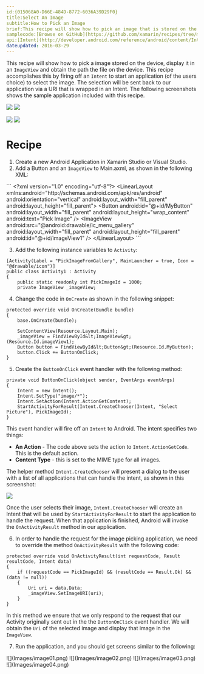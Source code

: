 ```yaml
---
id:{015068A0-D66E-484D-8772-6036A39D29F0}  
title:Select An Image  
subtitle:How to Pick an Image  
brief:This recipe will show how to pick an image that is stored on the device and display it in an ImageView widget.  
samplecode:[Browse on GitHub](https://github.com/xamarin/recipes/tree/master/android/other_ux/pick_image)  
api:[Intent](http://developer.android.com/reference/android/content/Intent.html)  
dateupdated: 2016-03-29
---
```


This recipe will show how to pick a image stored on the device, display it in an `ImageView` and obtain the path the file on the device. This recipe accomplishes this by firing off an `Intent` to start an application (of the users choice) to select the image. The selection will be sent back to our application via a URI that is wrapped in an Intent. The following screenshots shows the sample application included with this recipe.

 ![](Images/image01.png) ![](Images/image02.png)

 ![](Images/image03.png) ![](Images/image04.png)

 <a name="Recipe" class="injected"></a>


# Recipe

<ol>
    <li>Create a new Android Application in Xamarin Studio or Visual Studio.</li>
    <li>Add a Button and an <code>ImageView</code> to Main.axml, as shown in the following XML:</li>
</ol>
```
&lt;?xml version="1.0" encoding="utf-8"?&gt;
&lt;LinearLayout xmlns:android="http://schemas.android.com/apk/res/android"
              android:orientation="vertical"
              android:layout_width="fill_parent"
              android:layout_height="fill_parent"&gt;
    &lt;Button
            android:id="@+id/MyButton"
            android:layout_width="fill_parent"
            android:layout_height="wrap_content"
            android:text="Pick Image" /&gt;
    &lt;ImageView
            android:src="@android:drawable/ic_menu_gallery"
            android:layout_width="fill_parent"
            android:layout_height="fill_parent"
            android:id="@+id/imageView1" /&gt;
&lt;/LinearLayout&gt;
```
<ol start="3">
    <li>Add the following instance variables to <code>Activity</code>:</li>
</ol>

```
[Activity(Label = "PickImageFromGallery", MainLauncher = true, Icon = "@drawable/icon")]
public class Activity1 : Activity
{
    public static readonly int PickImageId = 1000;
    private ImageView _imageView;
```

<ol start="4">
    <li>Change the code in <code>OnCreate</code> as shown in the following snippet:</li>
</ol>

```
protected override void OnCreate(Bundle bundle)
{
    base.OnCreate(bundle);

    SetContentView(Resource.Layout.Main);
    _imageView = FindViewById&lt;ImageView&gt;(Resource.Id.imageView1);
    Button button = FindViewById&lt;Button&gt;(Resource.Id.MyButton);
    button.Click += ButtonOnClick;
}
```

<ol start="5">
    <li>Create the <code>ButtonOnClick</code> event handler with the following method:</li>
</ol>

```
private void ButtonOnClick(object sender, EventArgs eventArgs)
{
    Intent = new Intent();
    Intent.SetType("image/*");
    Intent.SetAction(Intent.ActionGetContent);
    StartActivityForResult(Intent.CreateChooser(Intent, "Select Picture"), PickImageId);
}
```
This event handler will fire off an `Intent` to Android. The intent specifies two things:
- **An Action** - The code above sets the action to `Intent.ActionGetCode`. This is the default action.
- **Content Type** - this is set to the MIME type for all images.

The helper method `Intent.CreateChooser` will present a dialog to the user with a list of all applications
that can handle the intent, as shown in this screenshot:

![](Images/image02.png)

Once the user selects their image, `Intent.CreateChooser` will create an Intent
that will be used by `StartActivityForResult` to start the application to handle
the request. When that application is finished, Android will invoke the
`OnActivityResult` method in our application.

<ol start="6">
  <li>In order to handle the request for the image picking application, we need to override the method
  <code>OnActivityResult</code>  with the following code:</li>
</ol>

```
protected override void OnActivityResult(int requestCode, Result resultCode, Intent data)
{
    if ((requestCode == PickImageId) && (resultCode == Result.Ok) && (data != null))
    {
        Uri uri = data.Data;
        _imageView.SetImageURI(uri);
    }
}
```
In this method we ensure that we only respond to the request that our Activity originally sent out in the the `ButtonOnClick` event handler. We will obtain the `Uri` of the selected image and display that image in the `ImageView`.

<ol start="7">
    <li>Run the application, and you should get screens similar to the following:</li>
</ol>
![](Images/image01.png)
![](Images/image02.png)
![](Images/image03.png)
![](Images/image04.png)